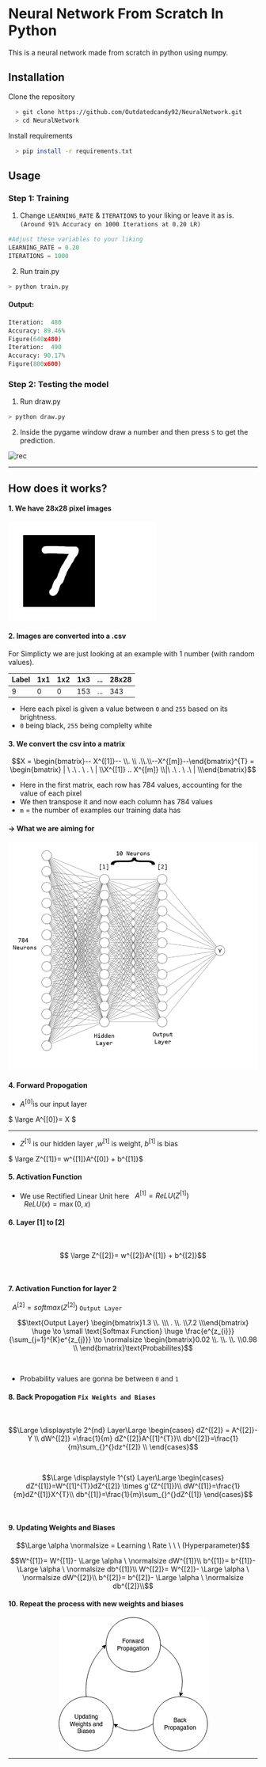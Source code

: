 
# Neural Network From Scratch In Python

This is a neural network made from scratch in python using numpy.

## Installation

Clone the repository

```bash
  > git clone https://github.com/Outdatedcandy92/NeuralNetwork.git
  > cd NeuralNetwork
```
Install requirements
```bash
  > pip install -r requirements.txt
```

    
## Usage

### Step 1: Training

1. Change `LEARNING_RATE` & `ITERATIONS` to your liking or leave it as is.   
`(Around 91% Accuracy on 1000 Iterations at 0.20 LR)`

```python
#Adjust these variables to your liking
LEARNING_RATE = 0.20 
ITERATIONS = 1000
```
2. Run train.py 
   
```bash
> python train.py
```

#### Output:
```python
Iteration:  480
Accuracy: 89.46%
Figure(640x480)
Iteration:  490
Accuracy: 90.17%
Figure(800x600)
```

### Step 2: Testing the model

1. Run draw.py

```bash
> python draw.py
```
2. Inside the pygame window draw a number and then press `S` to get the prediction.   

 
![rec](https://github.com/Outdatedcandy92/NeuralNetwork/assets/138517406/20588d9f-d6b6-4eea-a4d0-35a8bc2a007b)

--- 

## How does it works?

#### 1. We have 28x28 pixel images

![rec](./temp/px.png)

#### 2. Images are converted into a .csv
 For Simplicty we are just looking at an example with 1 number (with random values).

| Label   | 1x1 | 1x2 | 1x3 | ... | 28x28 |
| ------- | --- | --- | --- | --- | --- |
| 9       | 0   | 0   | 153   | ... | 343   |

 
- Here each pixel is given a value between `0` and `255` based on its brightness.
- `0` being black, `255` being complelty white

#### 3. We convert the csv into a matrix

```math
X = \begin{bmatrix}-- X^{[1]}-- \\. \\ .\\.\\--X^{[m]}--\end{bmatrix}^{T}  = 
 \begin{bmatrix} | \  .\ . \ . \ | \\X^{[1]} .. X^{[m]} \\|\  .\ . \ .\  | \\\end{bmatrix}
 ``` 

- Here in the first matrix, each row has 784 values, accounting for the value of each pixel
- We then transpose it and now each column has 784 values
- `m` = the number of examples our training data has

#### -> What we are aiming for

![img](./temp/neural.png)


#### 4. Forward Propogation
- $A^{[0]}$is our input layer 

$ \large A^{[0]}= X $ 

---
- $Z^{[1]}$ is our hidden layer ,$w^{[1]}$ is weight, $b^{[1]}$ is bias
 
$ \large Z^{[1]}= w^{[1]}A^{[0]} + b^{[1]}$


#### 5. Activation Function
- We use Rectified Linear Unit here
&nbsp; 
$A^{[1]}= ReLU(Z^{[1]})$   
&nbsp; 
$ReLU(x) = \max(0,x)$
&nbsp; 
#### 6. Layer [1] to [2]
&nbsp; 
```math  
   \large Z^{[2]}= w^{[2]}A^{[1]} + b^{[2]}
```   
&nbsp; 
#### 7. Activation Function for layer 2
&nbsp; 
$A^{[2]}=softmax(Z^{[2]})$ `Output Layer`
&nbsp; 
```math
\text{Output Layer} \begin{bmatrix}1.3 \\. \\\ . \\. \\7.2 \\\end{bmatrix}   \huge  \to \small \text{Softmax Function} \huge \frac{e^{z_{i}}}{\sum_{j=1}^{K}e^{z_{j}}} \to \normalsize  \begin{bmatrix}0.02 \\. \\. \\. \\0.98 \\ \end{bmatrix}\text{Probabilites}
```
&nbsp; 
- Probability values are gonna be between `0` and `1`

#### 8. Back Propogation `Fix Weights and Biases`
&nbsp; 
```math 
\Large \displaystyle 2^{nd} Layer\Large \begin{cases}
dZ^{[2]} = A^{[2]}- Y  \\
dW^{[2]} =\frac{1}{m} dZ^{[2]}A^{[1]^{T}}\\
db^{[2]}=\frac{1}{m}\sum_{}^{}dz^{[2]} \\
\end{cases}
```
&nbsp;
&nbsp;
&nbsp;

```math 
\Large \displaystyle 1^{st} Layer\Large \begin{cases} dZ^{[1]}=W^{[1]^{T}}dZ^{[2]} \times g'(Z^{[1]})\\ dW^{[1]}=\frac{1}{m}dZ^{[1]}X^{T}\\ db^{[1]}=\frac{1}{m}\sum_{}^{}dZ^{[1]}
\end{cases}
```
&nbsp;

#### 9. Updating Weights and Biases

```math
\Large \alpha \normalsize = Learning \ Rate \ \ \ (Hyperparameter)
```
 

$$W^{[1]}= W^{[1]}- \Large \alpha \ \normalsize  dW^{[1]}\\
b^{[1]}= b^{[1]}- \Large \alpha \ \normalsize  db^{[1]}\\
W^{[2]}= W^{[2]}- \Large \alpha \ \normalsize  dW^{[2]}\\
b^{[2]}= b^{[2]}- \Large \alpha \ \normalsize  db^{[2]}\\$$


#### 10. Repeat the process with new weights and biases

 <img src="/temp/flow.png" style="display: block;  margin-left: auto;
  margin-right: auto;">

--- 
